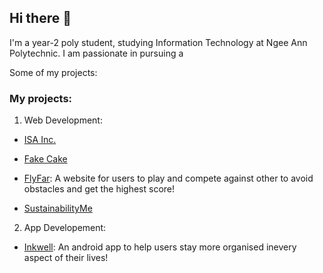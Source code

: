 ## Hi there 👋

I'm a year-2 poly student, studying Information Technology at Ngee Ann Polytechnic. I am passionate in pursuing a 


Some of my projects: 

### My projects: 
1.  Web Development:
   
- [ISA Inc.](https://github.com/kohct1/FSDP-Assignment)

- [Fake Cake](https://github.com/sudarsanamrithika/FED_S10257149_SudarsanamRithika_Assg1_Github)
          
- [FlyFar](https://github.com/sudarsanamrithika/Asgn2_FED): A website for users to play and compete against other to avoid obstacles and get the highest score!
          
- [SustainabilityMe](https://github.com/mellamadrama/BED_Assignment_2024)



2.  App Developement:

- [Inkwell](https://github.com/FakeQwek/MAD24_P03_Team1): An android app to help users stay more organised inevery aspect of their lives!

